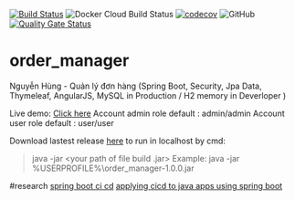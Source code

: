 [![Build Status](https://travis-ci.com/JLiv3/order_manager.svg?branch=master)](https://travis-ci.com/JLiv3/order_manager)
![Docker Cloud Build Status](https://img.shields.io/docker/cloud/build/mrdonly93/order_manager)
[![codecov](https://codecov.io/gh/JLiv3/order_manager/branch/master/graph/badge.svg)](https://codecov.io/gh/JLiv3/order_manager)
![GitHub](https://img.shields.io/github/license/jliv3/order_manager)
[![Quality Gate Status](https://sonarcloud.io/api/project_badges/measure?project=JLiv3_order_manager&metric=alert_status)](https://sonarcloud.io/dashboard?id=JLiv3_order_manager)
# order_manager
Nguyễn Hùng - Quản lý đơn hàng (Spring Boot, Security, Jpa Data, Thymeleaf, AngularJS, MySQL in Production / H2 memory in Deverloper )

Live demo: [Click here](https://order-manag3r.herokuapp.com/)
Account admin role default : admin/admin
Account user role default : user/user

Download lastest release [here](https://github.com/JLiv3/order_manager/releases) to run in localhost by cmd: 
> java -jar <your path of file build .jar> 
Example: 
> java -jar %USERPROFILE%\order_manager-1.0.0.jar

#research 
[spring boot ci cd](https://www.baeldung.com/spring-boot-ci-cd)
[applying cicd to java apps using spring boot](https://dzone.com/articles/applying-cicd-to-java-apps-using-spring-boot)
